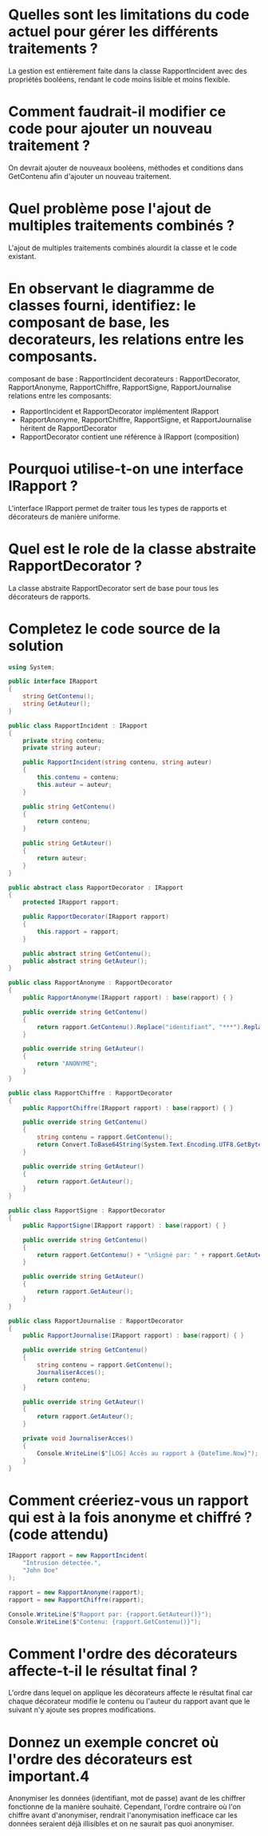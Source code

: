 # Quelles sont les limitations du code actuel pour gérer les différents traitements ?
La gestion est entièrement faite dans la classe RapportIncident avec des propriétés booléens, rendant le code moins lisible et moins flexible.

# Comment faudrait-il modifier ce code pour ajouter un nouveau traitement ?
On devrait ajouter de nouveaux booléens, méthodes et conditions dans GetContenu afin d'ajouter un nouveau traitement.

# Quel problème pose l'ajout de multiples traitements combinés ?
L'ajout de multiples traitements combinés alourdit la classe et le code existant.

# En observant le diagramme de classes fourni, identifiez: le composant de base, les decorateurs, les relations entre les composants.
composant de base : RapportIncident
decorateurs : RapportDecorator, RapportAnonyme, RapportChiffre, RapportSigne, RapportJournalise
relations entre les composants: 
- RapportIncident et RapportDecorator implémentent IRapport
- RapportAnonyme, RapportChiffre, RapportSigne, et RapportJournalise héritent de RapportDecorator
- RapportDecorator contient une référence à IRapport (composition)

# Pourquoi utilise-t-on une interface IRapport ?
L'interface IRapport permet de traiter tous les types de rapports et décorateurs de manière uniforme.

# Quel est le role de la classe abstraite RapportDecorator ?
La classe abstraite RapportDecorator sert de base pour tous les décorateurs de rapports.

# Completez le code source de la solution
```csharp
using System;

public interface IRapport
{
    string GetContenu();
    string GetAuteur();
}

public class RapportIncident : IRapport
{
    private string contenu;
    private string auteur;

    public RapportIncident(string contenu, string auteur)
    {
        this.contenu = contenu;
        this.auteur = auteur;
    }

    public string GetContenu()
    {
        return contenu;
    }

    public string GetAuteur()
    {
        return auteur;
    }
}

public abstract class RapportDecorator : IRapport
{
    protected IRapport rapport;

    public RapportDecorator(IRapport rapport)
    {
        this.rapport = rapport;
    }

    public abstract string GetContenu();
    public abstract string GetAuteur();
}

public class RapportAnonyme : RapportDecorator
{
    public RapportAnonyme(IRapport rapport) : base(rapport) { }

    public override string GetContenu()
    {
        return rapport.GetContenu().Replace("identifiant", "***").Replace("password", "***");
    }

    public override string GetAuteur()
    {
        return "ANONYME";
    }
}

public class RapportChiffre : RapportDecorator
{
    public RapportChiffre(IRapport rapport) : base(rapport) { }

    public override string GetContenu()
    {
        string contenu = rapport.GetContenu();
        return Convert.ToBase64String(System.Text.Encoding.UTF8.GetBytes(contenu));
    }

    public override string GetAuteur()
    {
        return rapport.GetAuteur();
    }
}

public class RapportSigne : RapportDecorator
{
    public RapportSigne(IRapport rapport) : base(rapport) { }

    public override string GetContenu()
    {
        return rapport.GetContenu() + "\nSigné par: " + rapport.GetAuteur();
    }

    public override string GetAuteur()
    {
        return rapport.GetAuteur();
    }
}

public class RapportJournalise : RapportDecorator
{
    public RapportJournalise(IRapport rapport) : base(rapport) { }

    public override string GetContenu()
    {
        string contenu = rapport.GetContenu();
        JournaliserAcces();
        return contenu;
    }

    public override string GetAuteur()
    {
        return rapport.GetAuteur();
    }

    private void JournaliserAcces()
    {
        Console.WriteLine($"[LOG] Accès au rapport à {DateTime.Now}");
    }
}
```

# Comment créeriez-vous un rapport qui est à la fois anonyme et chiffré ? (code attendu)

```csharp
IRapport rapport = new RapportIncident(
    "Intrusion détectée.",
    "John Doe"
);

rapport = new RapportAnonyme(rapport);
rapport = new RapportChiffre(rapport);

Console.WriteLine($"Rapport par: {rapport.GetAuteur()}");
Console.WriteLine($"Contenu: {rapport.GetContenu()}");
```

# Comment l'ordre des décorateurs affecte-t-il le résultat final ?
L'ordre dans lequel on applique les décorateurs affecte le résultat final car chaque décorateur modifie le contenu ou l'auteur du rapport avant que le suivant n'y ajoute ses propres modifications.

# Donnez un exemple concret où l'ordre des décorateurs est important.4
Anonymiser les données (identifiant, mot de passe) avant de les chiffrer fonctionne de la manière souhaité. Cependant, l'ordre contraire où l'on chiffre avant d'anonymiser, rendrait l'anonymisation inefficace car les données seraient déjà illisibles et on ne saurait pas quoi anonymiser.